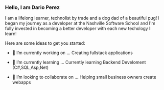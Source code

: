 ### Hello, I am Dario Perez

I am a lifelong learner, technolist by trade and a dog dad of a beautiful pug! I began my journey as a developer at the Nashville Software School
and I'm fully invested in becoming a better developer with each new techology I learn! 

Here are some ideas to get you started:

- 🔭 I’m currently working on ...
Creating fullstack applications

- 🌱 I’m currently learning ...
Currently learning Backend Develoment (C#,SQL,Asp,Net) 

- 👯 I’m looking to collaborate on ...
Helping small business owners create webapps

